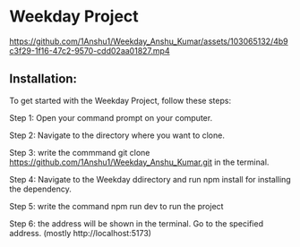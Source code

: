 # Weekday Project

https://github.com/1Anshu1/Weekday_Anshu_Kumar/assets/103065132/4b9c3f29-1f16-47c2-9570-cdd02aa01827.mp4

## Installation:

To get started with the Weekday Project, follow these steps:

Step 1: Open your command prompt on your computer.

Step 2: Navigate to the directory where you want to clone.

Step 3: write the commmand git clone https://github.com/1Anshu1/Weekday_Anshu_Kumar.git in the terminal.

Step 4: Navigate to the Weekday ddirectory and run npm install for installing the dependency.

Step 5: write the command npm run dev to run the project 

Step 6: the address will be shown in the terminal. Go to the specified address. (mostly http://localhost:5173)
